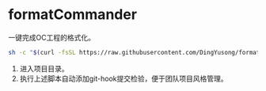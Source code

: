 # formatCommander





一键完成OC工程的格式化。

```bash
sh -c "$(curl -fsSL https://raw.githubusercontent.com/DingYusong/formatCommander/master/format.sh)"
```



1. 进入项目目录。
2. 执行上述脚本自动添加git-hook提交检验，便于团队项目风格管理。